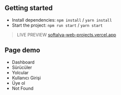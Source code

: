 ## Getting started

- Install dependencies: `npm install` / `yarn install`
- Start the project: `npm run start` / `yarn start`

>LIVE PREVIEW
[softalya-web-projects.vercel.app](softalya-web-projects.vercel.app)

<!-- > Sürücüler -->


## Page demo

- Dashboard
- Sürücüler
- Yolcular
- Kullanıcı Girişi
- Üye ol
- Not Found


